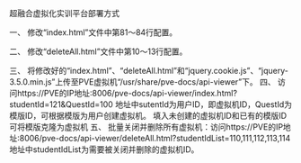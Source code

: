 超融合虚拟化实训平台部署方式

一、	修改“index.html”文件中第81～84行配置。

二、	修改“deleteAll.html”文件中第10～13行配置。

三、	将修改好的“index.html”、“deleteAll.html”和“jquery.cookie.js”、“jquery-3.5.0.min.js”上传至PVE虚拟机“/usr/share/pve-docs/api-viewer”下。
四、	访问https://PVE的IP地址:8006/pve-docs/api-viewer/index.html?studentId=121&QuestId=100
地址中sutentId为用户ID，即虚拟机ID，QuestId为模版ID，可根据模版为用户创建虚拟机。
填入未创建的虚拟机ID和已有的模版ID可将模版克隆为虚拟机
五、	批量关闭并删除所有虚拟机：访问https://PVE的IP地址:8006/pve-docs/api-viewer/deleteAll.html?studentIdList=110,111,112,113,114
地址中studentIdList为需要被关闭并删除的虚拟机ID。
